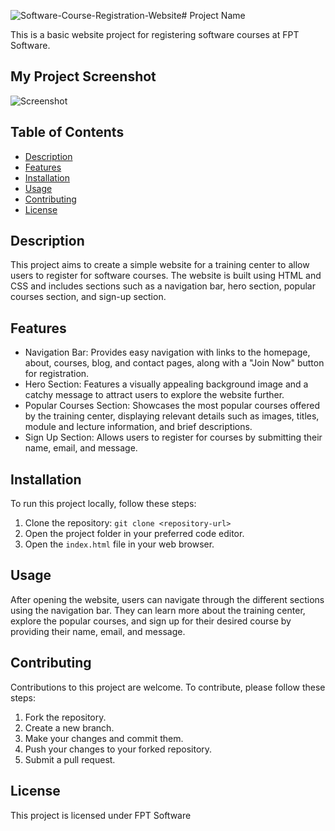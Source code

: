 ![Software-Course-Registration-Website](https://github.com/tieugem1997/Software-Course-Registration-Website/assets/39017335/605b22ee-1a7c-439b-a3f0-37821a9798cd)# Project Name

This is a basic website project for registering software courses at FPT Software.

## My Project Screenshot

![Screenshot](image/Software-Course-Registration-Website.png)

## Table of Contents

- [Description](#description)
- [Features](#features)
- [Installation](#installation)
- [Usage](#usage)
- [Contributing](#contributing)
- [License](#license)

## Description

This project aims to create a simple website for a training center to allow users to register for software courses. The website is built using HTML and CSS and includes sections such as a navigation bar, hero section, popular courses section, and sign-up section.

## Features

- Navigation Bar: Provides easy navigation with links to the homepage, about, courses, blog, and contact pages, along with a "Join Now" button for registration.
- Hero Section: Features a visually appealing background image and a catchy message to attract users to explore the website further.
- Popular Courses Section: Showcases the most popular courses offered by the training center, displaying relevant details such as images, titles, module and lecture information, and brief descriptions.
- Sign Up Section: Allows users to register for courses by submitting their name, email, and message.

## Installation

To run this project locally, follow these steps:

1. Clone the repository: `git clone <repository-url>`
2. Open the project folder in your preferred code editor.
3. Open the `index.html` file in your web browser.

## Usage

After opening the website, users can navigate through the different sections using the navigation bar. They can learn more about the training center, explore the popular courses, and sign up for their desired course by providing their name, email, and message.

## Contributing

Contributions to this project are welcome. To contribute, please follow these steps:

1. Fork the repository.
2. Create a new branch.
3. Make your changes and commit them.
4. Push your changes to your forked repository.
5. Submit a pull request.

## License

This project is licensed under FPT Software
